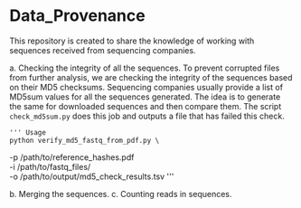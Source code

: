 # Data_Provenance
This repository is created to share the knowledge of working with sequences received from sequencing companies.

a. Checking the integrity of all the sequences.
	To prevent corrupted files from further analysis, we are checking the integrity of the sequences based on their MD5 checksums.
	Sequencing companies usually provide a list of MD5sum values for all the sequences generated. The idea is to generate the same for downloaded sequences and then compare them. 
	The script ```check_md5sum.py``` does this job and outputs a file that has failed this check. 

	''' Usage 
	python verify_md5_fastq_from_pdf.py \
  -p /path/to/reference_hashes.pdf \
  -i /path/to/fastq_files/ \
  -o /path/to/output/md5_check_results.tsv '''

b. Merging the sequences.
c. Counting reads in sequences.
